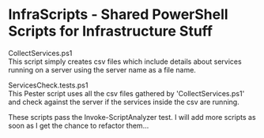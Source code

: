 # InfraScripts - Shared PowerShell Scripts for Infrastructure Stuff

CollectServices.ps1 </br>
This script simply creates csv files which include details about services running on a server using the server name as a file name.

ServicesCheck.tests.ps1 </br>
This Pester script uses all the csv files gathered by 'CollectServices.ps1' and check against the server if the services inside the csv are running.

These scripts pass the Invoke-ScriptAnalyzer test. I will add more scripts as soon as I get the chance to refactor them...
